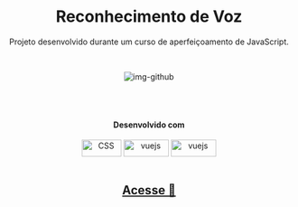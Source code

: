 
<div align="center">
<h1>Reconhecimento de Voz</h1>
  <p>Projeto desenvolvido durante um curso de aperfeiçoamento de JavaScript.</p><br>

![img-github](https://user-images.githubusercontent.com/100080203/218339720-a9971e75-6585-46d2-9a8d-9a3fe79f056c.png)

<div style="display: inline_block; " ><br><br>
<h4>
  Desenvolvido com
</h4>
  <img align="center" alt="CSS" height="30" width="70" src="https://img.shields.io/badge/JavaScript-F7DF1E?style=for-the-badge&logo=javascript&logoColor=black">
  <img align="center" alt="vuejs" height="30" width="80" src="https://img.shields.io/badge/HTML-E34E26?style=for-the-badge&logo=html5&logoColor=white" />
  <img align="center" alt="vuejs" height="30" width="80" src="https://img.shields.io/badge/CSS-3799D6?&style=for-the-badge&logo=css3&logoColor=white" />
</div><br>

## <a href="https://quiz-game-gamma-ashy.vercel.app/">Acesse 🔗</a>
</div>
</div>
